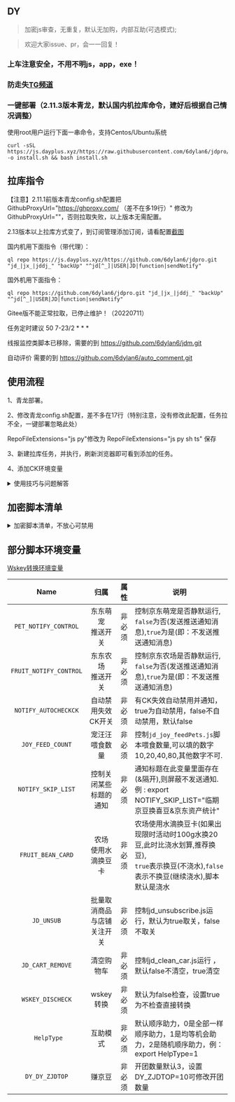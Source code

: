 
## DY

>加密js审查，无重复，默认无加购，内部互助(可选模式);

 
>欢迎大家issue、pr，会一一回复！


### 上车注意安全，不用不明js，app，exe！

### 防走失[TG频道](https://t.me/dylan_jdpro)

### 一键部署（2.11.3版本青龙，默认国内机拉库命令，建好后根据自己情况调整）

使用root用户运行下面一串命令，支持Centos/Ubuntu系统

```
curl -sSL https://js.dayplus.xyz/https://raw.githubusercontent.com/6dylan6/jdpro/main/docker/ql1key.sh -o install.sh && bash install.sh
```

## 拉库指令

【注意】2.11.1前版本青龙config.sh配置把GithubProxyUrl="https://ghproxy.com/ （差不在多19行）" 修改为GithubProxyUrl=""，否则拉取失败，以上版本无需配置。

2.13版本以上拉库方式变了，到订阅管理添加订阅，请看配置[截图](https://github.com/6dylan6/jdpro/issues/251)

国内机用下面指令（带代理）：

```
ql repo https://js.dayplus.xyz/https://github.com/6dylan6/jdpro.git "jd_|jx_|jddj_" "backUp" "^jd[^_]|USER|JD|function|sendNotify"

```
国外机用下面指令：

```
ql repo https://github.com/6dylan6/jdpro.git "jd_|jx_|jddj_" "backUp" "^jd[^_]|USER|JD|function|sendNotify"

```

Gitee版不能正常拉取，已停止维护！（20220711）


任务定时建议 50 7-23/2 * * *  


线报监控类脚本已移除，需要的到 https://github.com/6dylan6/jdm.git

自动评价 需要的到 https://github.com/6dylan6/auto_comment.git


## 使用流程

1、青龙部署。

2、修改青龙config.sh配置，差不多在17行（特别注意，没有修改此配置，任务拉不全，一键部署忽略此处）

RepoFileExtensions="js py"修改为 RepoFileExtensions="js py sh ts" 保存

3、新建拉库任务，并执行，刷新浏览器即可看到添加的任务。

4、添加CK环境变量



<details>
<summary>使用技巧与问题解答</summary>
<pre><code>

1、涉及兑换或需要抢的可以配置任务并发，就是全部一起跑。

并发配置方法：

在任务后面加conc JD_COOKIE

如 task XXXXX.js conc JD_COOKIE

任务分组运行方法：

在任务后面加desi JD_COOKIE 需要运行的ck序号

如 task XXXX.js desi JD_COOKIE 1-10  前10个一组运行，2 8 9就是第2/8/9序号的ck执行，以此类推。

2、极速版签到建议并发，号多跑很久的，一个号要30多分钟。。

task 6dylan6_jdpro_jd_speed_sign.js conc JD_COOKIE （具体任务路径不同版本不一样，按自己的写）

3、保价建议并发，否则可能前几个号正常跑，后面会报频繁！

task 6dylan6_jdpro_jd_price.js conc JD_COOKIE

4、通知支持一对一推送和显示备注，还有分组通知等用法参考[notify.md](./notify.md)

备注显示变量如下

export NOTIFY_SHOWNAMETYPE="1"    不做任何变动

export NOTIFY_SHOWNAMETYPE="2"    效果是 :  账号名称：别名(备注)	

export NOTIFY_SHOWNAMETYPE="3"    效果是 :  账号名称：pin(备注)

export NOTIFY_SHOWNAMETYPE="4"    效果是 :  账号名称：备注

5、因为青龙有随机延时（可以在配置文件设置为0，默认300秒），所以涉及准点运行的任务，最后加now，如果是desi或conc不用加也会准时跑。

6、青龙系统通知（新增删除任务、登录等通知），需把通知变量写到config.sh文件，在环境变量里只发脚本运行通知哈。

7、如果通知文件发现和库里的不一致，那是被青龙自带的覆盖了，手动拷贝一份到deps目录下。

8、建议调整任务运行超时时间，青龙默认1小时有些脚本跑不完就被强制kill，config.sh里配置。CommandTimeoutTime="3h"  即改为3小时，根据自己的号数量调整。
</code></pre>
</details>

## 加密脚本清单

<details>
<summary>加密脚本清单，不放心可禁用</summary>
<pre><code>
加密的会在任务后添加加密标识
开卡系列都加密 
</code></pre>
</details>


## 部分脚本环境变量

[Wskey转换环境变量](https://github.com/Zy143L/wskey)

|             Name             |             归属             |  属性  | 说明                                                         |
| :--------------------------: | :--------------------------: | :----: | ------------------------------------------------------------ |
|     `PET_NOTIFY_CONTROL`     |     东东萌宠<br>推送开关     | 非必须 | 控制京东萌宠是否静默运行,<br>`false`为否(发送推送通知消息),`true`为是(即：不发送推送通知消息) |
|    `FRUIT_NOTIFY_CONTROL`    |     东东农场<br>推送开关     | 非必须 | 控制京东农场是否静默运行,<br>`false`为否(发送推送通知消息),`true`为是(即：不发送推送通知消息) |
|    `NOTIFY_AUTOCHECKCK`    |       自动禁用失效CK开关  | 非必须 | 有CK失效自动禁用并通知，true为自动禁用，false不自动禁用，默认false |
|       `JOY_FEED_COUNT`       |        宠汪汪喂食数量        | 非必须 | 控制`jd_joy_feedPets.js`脚本喂食数量,可以填的数字10,20,40,80,其他数字不可. |
|       `NOTIFY_SKIP_LIST`       |        控制关闭某些标题的通知  | 非必须 | 通知标题在此变量里面存在(&隔开),则屏蔽不发送通知.例 : export NOTIFY_SKIP_LIST="临期京豆换喜豆&京东资产统计" |
|      `FRUIT_BEAN_CARD`       |    农场<br>使用水滴换豆卡    | 非必须 | 农场使用水滴换豆卡(如果出现限时活动时100g水换20豆,此时比浇水划算,推荐换豆),<br>`true`表示换豆(不浇水),`false`表示不换豆(继续浇水),脚本默认是浇水 |
|       `JD_UNSUB`             |      批量取消商品与店铺关注开关      | 非必须 | 控制jd_unsubscribe.js运行，默认为true取关，false不取关 |
|       `JD_CART_REMOVE`       |      清空购物车      | 非必须 | 控制jd_clean_car.js运行 ，默认false不清空，true清空 |
|   `WSKEY_DISCHECK`           |     wskey转换     | 非必须 | 默认为false检查，设置true为不检查直接转换 |
|   ` HelpType`           |     互助模式    | 非必须 | 默认顺序助力，0是全部一样顺序助力，1是均等机会助力，2是随机顺序助力，例： export HelpType=1 |
|   `DY_DY_ZJDTOP`           |     赚京豆     | 非必须 |开团数量默认3，设置DY_ZJDTOP=10可修改开团数量 |






